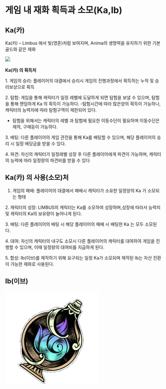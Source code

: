# 게임 내 재화 흭득과 소모(Ka,Ib)

## Ka(카)

Ka(카) – Limbus 에서 빛(영혼)처럼 보여지며, Anima의 생명력을 유지하기 위한 기본 골드와 같은 재화

![](../../.gitbook/assets/KakaoTalk\_20220422\_095444540.png)



**Ka(카) 의 획득처**

1\. 게임의 승리: 플레이어의 대결에서 승리시 게임의 진행과정에서 획득하는 누적 및 승리보상으로 획득&#x20;

2\. 탐험: 게임을 통해 캐릭터가 일정 레벨에 도달하게 되면 탐험을 보낼 수 있으며, 탐험을 통해 랜덤하게 Ka 의 획득이 가능하다. -탐험시간에 따라 많은양의 획득이 가능하나, 캐릭터의 능력치에 따라 탐험구역이 제한되어 있다.&#x20;

* 탐험을 위해서는 캐릭터의 레벨 과 탐험에 필요한 이동수단이 필요하며 이동수단은 제작, 구매등이 가능하다.&#x20;

3\. 배팅: 다른 플레이어의 게임 관전을 통해 Ka를 배팅할 수 있으며, 해당 플레이어의 승리 시 일정 배당금을 받을 수 있다.

4\. 파견: 자신의 캐릭터가 일정레벨 성장 후 다른 플레이어에게 파견이 가능하며, 캐릭터의 능력에 따라 일정량의 파견비를 받을 수 있다

## Ka(카) 의 사용(소모)처

1. 게임의 패배: 플레이어의 대결에서 패배시 캐릭터가 소유한 일정양의 Ka 가 소모되는 형태&#x20;

2\. 캐릭터의 성장: LIMBUS의 캐릭터는 Ka를 소모하여 성장하며,성장에 따라서 능력치 및 캐릭터의 Ka의 보유량이 늘어나게 된다.&#x20;

3\. 배팅: 다른 플레이어의 배팅 시 해당 플레이어의 패배 시 배팅한 Ka 는 모두 소모된다.

4\. 대여: 자신의 캐릭터의 내구도 소모시 다른 플레이어의 캐릭터를 대여하여 게임을 진행할 수 있으며, 이때 일정량의 대여비를 지급하게 된다.&#x20;

5\. 합성: Ib(이브)를 제작하기 위해 요구되는 일정 Ka가 소모되며 제작된 Ib는 자산 전환이 가능한 재화로 사용된다.&#x20;



## Ib(이브)

![](<../../.gitbook/assets/image (8).png>)

